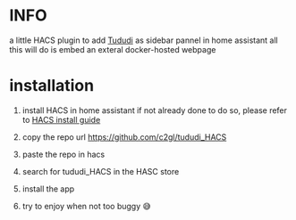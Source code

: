 # INFO
a little HACS plugin to add [Tududi](https://github.com/chrisvel/tududi) as sidebar pannel in home assistant 
all this will do is embed an exteral docker-hosted webpage


# installation 
1. install HACS in home assistant if not already done 
to do so, please refer to [HACS install guide](https://www.hacs.xyz/docs/use/download/download/#to-download-hacs)

2. copy the repo url https://github.com/c2gl/tududi_HACS

3. paste the repo in hacs

4. search for tududi_HACS in the HASC store

5. install the app 

6. try to enjoy when not too buggy 😅